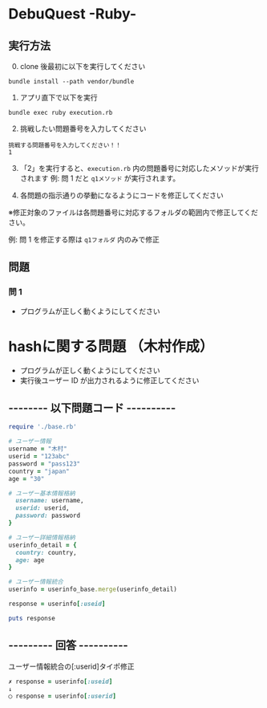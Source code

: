 # DebuQuest -Ruby-

## 実行方法

0. clone 後最初に以下を実行してください

```
bundle install --path vendor/bundle
```

1. アプリ直下で以下を実行

```
bundle exec ruby execution.rb
```

2. 挑戦したい問題番号を入力してください

```
挑戦する問題番号を入力してください！！
1
```

3. 「2」を実行すると、`execution.rb` 内の問題番号に対応したメソッドが実行されます
   例: 問 1 だと `q1メソッド` が実行されます。

4. 各問題の指示通りの挙動になるようにコードを修正してください

※修正対象のファイルは各問題番号に対応するフォルダの範囲内で修正してください。

例: 問 1 を修正する際は `q1フォルダ` 内のみで修正

## 問題

### 問 1

- プログラムが正しく動くようにしてください



# hashに関する問題 （木村作成）

- プログラムが正しく動くようにしてください
- 実行後ユーザー ID が出力されるように修正してください

## -------- 以下問題コード ----------　

```ruby
require './base.rb'

# ユーザー情報
username = "木村"
userid = "123abc"
password = "pass123"
country = "japan"
age = "30"

# ユーザー基本情報格納
  username: username,
  userid: userid,
  password: password
}

# ユーザー詳細情報格納
userinfo_detail = {
  country: country,
  age: age
}

# ユーザー情報統合
userinfo = userinfo_base.merge(userinfo_detail)

response = userinfo[:useid]

puts response
```

## --------- 回答 ----------　

ユーザー情報統合の[:userid]タイポ修正

```ruby
✗ response = userinfo[:useid]
↓
◯ response = userinfo[:userid]
```
